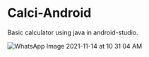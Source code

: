 # Calci-Android
Basic calculator using java in android-studio.

![WhatsApp Image 2021-11-14 at 10 31 04 AM](https://user-images.githubusercontent.com/63278517/141668266-8e6d0888-b2f0-4496-a9e9-5ffc3ba7cbd6.jpeg)
